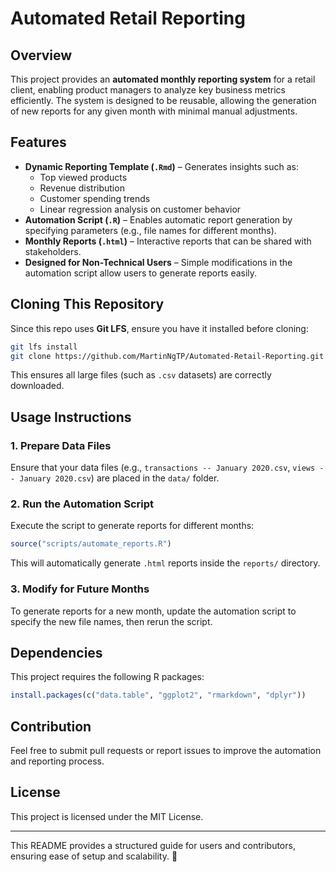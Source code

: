 # Automated Retail Reporting

## Overview
This project provides an **automated monthly reporting system** for a retail client, enabling product managers to analyze key business metrics efficiently. The system is designed to be reusable, allowing the generation of new reports for any given month with minimal manual adjustments.

## Features
- **Dynamic Reporting Template (`.Rmd`)** – Generates insights such as:
  - Top viewed products
  - Revenue distribution
  - Customer spending trends
  - Linear regression analysis on customer behavior
- **Automation Script (`.R`)** – Enables automatic report generation by specifying parameters (e.g., file names for different months).
- **Monthly Reports (`.html`)** – Interactive reports that can be shared with stakeholders.
- **Designed for Non-Technical Users** – Simple modifications in the automation script allow users to generate reports easily.

## Cloning This Repository

Since this repo uses **Git LFS**, ensure you have it installed before cloning:

```bash
git lfs install
git clone https://github.com/MartinNgTP/Automated-Retail-Reporting.git
```

This ensures all large files (such as `.csv` datasets) are correctly downloaded.

## Usage Instructions
### 1. **Prepare Data Files**
Ensure that your data files (e.g., `transactions -- January 2020.csv`, `views -- January 2020.csv`) are placed in the `data/` folder.

### 2. **Run the Automation Script**
Execute the script to generate reports for different months:
```r
source("scripts/automate_reports.R")
```
This will automatically generate `.html` reports inside the `reports/` directory.

### 3. **Modify for Future Months**
To generate reports for a new month, update the automation script to specify the new file names, then rerun the script.

## Dependencies
This project requires the following R packages:
```r
install.packages(c("data.table", "ggplot2", "rmarkdown", "dplyr"))
```

## Contribution
Feel free to submit pull requests or report issues to improve the automation and reporting process.

## License
This project is licensed under the MIT License.

---
This README provides a structured guide for users and contributors, ensuring ease of setup and scalability. 🚀

